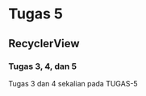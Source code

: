 # Tugas 5
  RecyclerView
---------------------------

### Tugas 3, 4, dan 5
Tugas 3 dan 4 sekalian pada TUGAS-5
